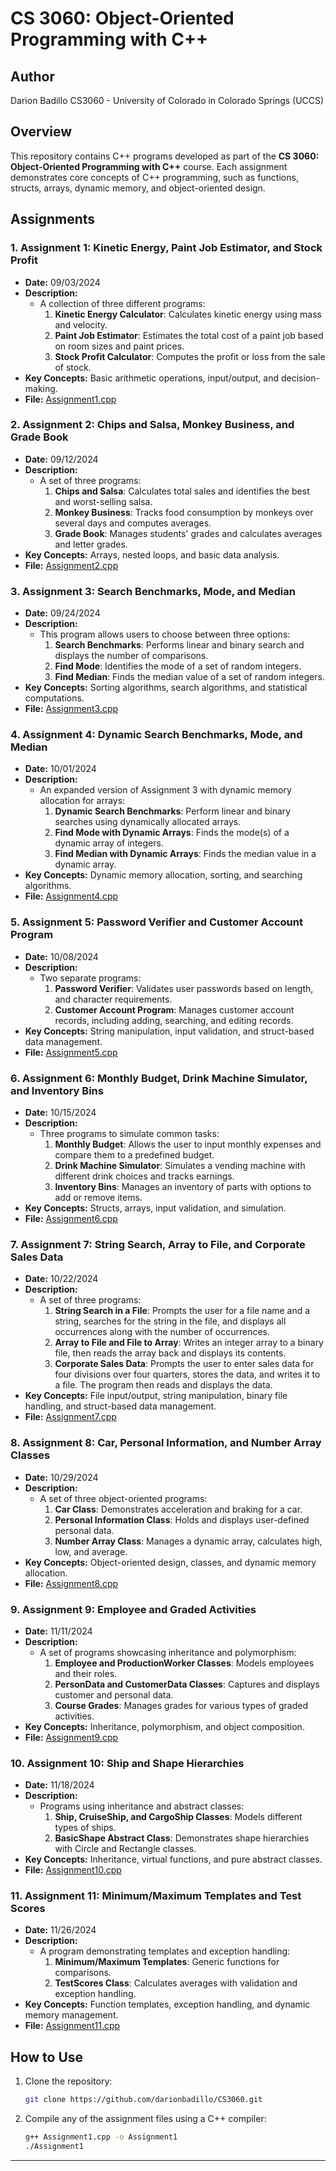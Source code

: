 # CS 3060: Object-Oriented Programming with C++
## Author
Darion Badillo
CS3060 - University of Colorado in Colorado Springs (UCCS)
## Overview

This repository contains C++ programs developed as part of the **CS 3060: Object-Oriented Programming with C++** course. Each assignment demonstrates core concepts of C++ programming, such as functions, structs, arrays, dynamic memory, and object-oriented design.

## Assignments

### 1. **Assignment 1: Kinetic Energy, Paint Job Estimator, and Stock Profit**
   - **Date:** 09/03/2024
   - **Description:** 
     - A collection of three different programs:
       1. **Kinetic Energy Calculator**: Calculates kinetic energy using mass and velocity.
       2. **Paint Job Estimator**: Estimates the total cost of a paint job based on room sizes and paint prices.
       3. **Stock Profit Calculator**: Computes the profit or loss from the sale of stock.
   - **Key Concepts:** Basic arithmetic operations, input/output, and decision-making.
   - **File:** [Assignment1.cpp](Assignments/Assignment1.cpp)

### 2. **Assignment 2: Chips and Salsa, Monkey Business, and Grade Book**
   - **Date:** 09/12/2024
   - **Description:**
     - A set of three programs:
       1. **Chips and Salsa**: Calculates total sales and identifies the best and worst-selling salsa.
       2. **Monkey Business**: Tracks food consumption by monkeys over several days and computes averages.
       3. **Grade Book**: Manages students' grades and calculates averages and letter grades.
   - **Key Concepts:** Arrays, nested loops, and basic data analysis.
   - **File:** [Assignment2.cpp](Assignments/Assignment2.cpp)

### 3. **Assignment 3: Search Benchmarks, Mode, and Median**
   - **Date:** 09/24/2024
   - **Description:**
     - This program allows users to choose between three options:
       1. **Search Benchmarks**: Performs linear and binary search and displays the number of comparisons.
       2. **Find Mode**: Identifies the mode of a set of random integers.
       3. **Find Median**: Finds the median value of a set of random integers.
   - **Key Concepts:** Sorting algorithms, search algorithms, and statistical computations.
   - **File:** [Assignment3.cpp](Assignments/Assignment3.cpp)

### 4. **Assignment 4: Dynamic Search Benchmarks, Mode, and Median**
   - **Date:** 10/01/2024
   - **Description:**
     - An expanded version of Assignment 3 with dynamic memory allocation for arrays:
       1. **Dynamic Search Benchmarks**: Perform linear and binary searches using dynamically allocated arrays.
       2. **Find Mode with Dynamic Arrays**: Finds the mode(s) of a dynamic array of integers.
       3. **Find Median with Dynamic Arrays**: Finds the median value in a dynamic array.
   - **Key Concepts:** Dynamic memory allocation, sorting, and searching algorithms.
   - **File:** [Assignment4.cpp](Assignments/Assignment4.cpp)

### 5. **Assignment 5: Password Verifier and Customer Account Program**
   - **Date:** 10/08/2024
   - **Description:**
     - Two separate programs:
       1. **Password Verifier**: Validates user passwords based on length, and character requirements.
       2. **Customer Account Program**: Manages customer account records, including adding, searching, and editing records.
   - **Key Concepts:** String manipulation, input validation, and struct-based data management.
   - **File:** [Assignment5.cpp](Assignments/Assignment5.cpp)

### 6. **Assignment 6: Monthly Budget, Drink Machine Simulator, and Inventory Bins**
   - **Date:** 10/15/2024
   - **Description:**
     - Three programs to simulate common tasks:
       1. **Monthly Budget**: Allows the user to input monthly expenses and compare them to a predefined budget.
       2. **Drink Machine Simulator**: Simulates a vending machine with different drink choices and tracks earnings.
       3. **Inventory Bins**: Manages an inventory of parts with options to add or remove items.
   - **Key Concepts:** Structs, arrays, input validation, and simulation.
   - **File:** [Assignment6.cpp](Assignments/Assignment6.cpp)

### 7. **Assignment 7: String Search, Array to File, and Corporate Sales Data**
   - **Date:** 10/22/2024
   - **Description:**
     - A set of three programs:
       1. **String Search in a File**: Prompts the user for a file name and a string, searches for the string in the file, and displays all occurrences along with the number of occurrences.
       2. **Array to File and File to Array**: Writes an integer array to a binary file, then reads the array back and displays its contents.
       3. **Corporate Sales Data**: Prompts the user to enter sales data for four divisions over four quarters, stores the data, and writes it to a file. The program then reads and displays the data.
   - **Key Concepts:** File input/output, string manipulation, binary file handling, and struct-based data management.
   - **File:** [Assignment7.cpp](Assignments/Assignment7.cpp)

### 8. **Assignment 8: Car, Personal Information, and Number Array Classes**
   - **Date:** 10/29/2024
   - **Description:** 
     - A set of three object-oriented programs:
       1. **Car Class**: Demonstrates acceleration and braking for a car.
       2. **Personal Information Class**: Holds and displays user-defined personal data.
       3. **Number Array Class**: Manages a dynamic array, calculates high, low, and average.
   - **Key Concepts:** Object-oriented design, classes, and dynamic memory allocation.
   - **File:** [Assignment8.cpp](Assignments/Assignment8.cpp)

### 9. **Assignment 9: Employee and Graded Activities**
   - **Date:** 11/11/2024
   - **Description:** 
     - A set of programs showcasing inheritance and polymorphism:
       1. **Employee and ProductionWorker Classes**: Models employees and their roles.
       2. **PersonData and CustomerData Classes**: Captures and displays customer and personal data.
       3. **Course Grades**: Manages grades for various types of graded activities.
   - **Key Concepts:** Inheritance, polymorphism, and object composition.
   - **File:** [Assignment9.cpp](Assignments/Assignment9.cpp)

### 10. **Assignment 10: Ship and Shape Hierarchies**
   - **Date:** 11/18/2024
   - **Description:** 
     - Programs using inheritance and abstract classes:
       1. **Ship, CruiseShip, and CargoShip Classes**: Models different types of ships.
       2. **BasicShape Abstract Class**: Demonstrates shape hierarchies with Circle and Rectangle classes.
   - **Key Concepts:** Inheritance, virtual functions, and pure abstract classes.
   - **File:** [Assignment10.cpp](Assignments/Assignment10.cpp)

### 11. **Assignment 11: Minimum/Maximum Templates and Test Scores**
   - **Date:** 11/26/2024
   - **Description:** 
     - A program demonstrating templates and exception handling:
       1. **Minimum/Maximum Templates**: Generic functions for comparisons.
       2. **TestScores Class**: Calculates averages with validation and exception handling.
   - **Key Concepts:** Function templates, exception handling, and dynamic memory management.
   - **File:** [Assignment11.cpp](Assignments/Assignment11.cpp)

## How to Use

1. Clone the repository:
   ```bash
   git clone https://github.com/darionbadillo/CS3060.git
   ```
2. Compile any of the assignment files using a C++ compiler:
   ```bash
   g++ Assignment1.cpp -o Assignment1
   ./Assignment1
   ```

--- 